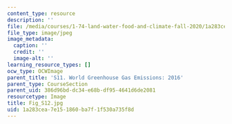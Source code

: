 ```yaml
---
content_type: resource
description: ''
file: /media/courses/1-74-land-water-food-and-climate-fall-2020/1a283cea7e151860ba7f1f530a735f8d_Fig_S12.jpg
file_type: image/jpeg
image_metadata:
  caption: ''
  credit: ''
  image-alt: ''
learning_resource_types: []
ocw_type: OCWImage
parent_title: 'S11. World Greenhouse Gas Emissions: 2016'
parent_type: CourseSection
parent_uid: 386d96bd-dc34-e68b-df95-4641d6de2081
resourcetype: Image
title: Fig_S12.jpg
uid: 1a283cea-7e15-1860-ba7f-1f530a735f8d
---
```


